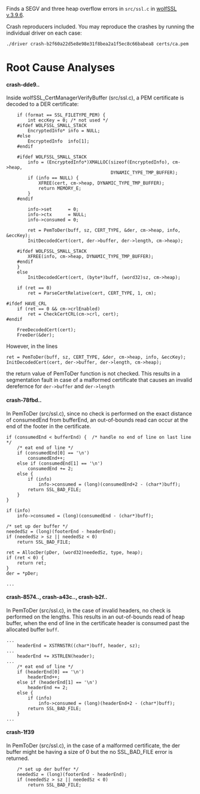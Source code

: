 Finds a SEGV and three heap overflow errors in `src/ssl.c`
in [wolfSSL v.3.9.6](https://www.wolfssl.com/wolfSSL/Home.html).

Crash reproducers included. You may reproduce the crashes by running the individual
driver on each case:
```
./driver crash-b2f60a22d5e8e98e31f8bea2a1f5ec8c66babea8 certs/ca.pem
```

Root Cause Analyses
===================

#### crash-dde9..
Inside wolfSSL_CertManagerVerifyBuffer (src/ssl.c), a PEM certificate is decoded
to a DER certificate:
```
    if (format == SSL_FILETYPE_PEM) {
        int eccKey = 0; /* not used */
    #ifdef WOLFSSL_SMALL_STACK
        EncryptedInfo* info = NULL;
    #else
        EncryptedInfo  info[1];
    #endif

    #ifdef WOLFSSL_SMALL_STACK
        info = (EncryptedInfo*)XMALLOC(sizeof(EncryptedInfo), cm->heap,
                                       DYNAMIC_TYPE_TMP_BUFFER);
        if (info == NULL) {
            XFREE(cert, cm->heap, DYNAMIC_TYPE_TMP_BUFFER);
            return MEMORY_E;
        }
    #endif

        info->set      = 0;
        info->ctx      = NULL;
        info->consumed = 0;

        ret = PemToDer(buff, sz, CERT_TYPE, &der, cm->heap, info, &eccKey);
        InitDecodedCert(cert, der->buffer, der->length, cm->heap);

    #ifdef WOLFSSL_SMALL_STACK
        XFREE(info, cm->heap, DYNAMIC_TYPE_TMP_BUFFER);
    #endif
    }
    else
        InitDecodedCert(cert, (byte*)buff, (word32)sz, cm->heap);

    if (ret == 0)
        ret = ParseCertRelative(cert, CERT_TYPE, 1, cm);

#ifdef HAVE_CRL
    if (ret == 0 && cm->crlEnabled)
        ret = CheckCertCRL(cm->crl, cert);
#endif

    FreeDecodedCert(cert);
    FreeDer(&der);

```
However, in the lines
```
ret = PemToDer(buff, sz, CERT_TYPE, &der, cm->heap, info, &eccKey);
InitDecodedCert(cert, der->buffer, der->length, cm->heap);
```
the return value of PemToDer function is not checked. This results in a
segmentation fault in case of a malformed certificate that causes an invalid
derefernce for `der->buffer` and `der->length`

#### crash-78fbd..

In PemToDer (src/ssl.c), since no check is performed on the exact distance of
consumedEnd from bufferEnd, an out-of-bounds read can occur at the end of the
footer in the certificate.

```
if (consumedEnd < bufferEnd) {  /* handle no end of line on last line */
    /* eat end of line */
    if (consumedEnd[0] == '\n')
        consumedEnd++;
    else if (consumedEnd[1] == '\n')
        consumedEnd += 2;
    else {
        if (info)
            info->consumed = (long)(consumedEnd+2 - (char*)buff);
        return SSL_BAD_FILE;
    }
}

if (info)
    info->consumed = (long)(consumedEnd - (char*)buff);

/* set up der buffer */
neededSz = (long)(footerEnd - headerEnd);
if (neededSz > sz || neededSz < 0)
    return SSL_BAD_FILE;

ret = AllocDer(pDer, (word32)neededSz, type, heap);
if (ret < 0) {
    return ret;
}
der = *pDer;

...
```

#### crash-8574..,  crash-a43c..,  crash-b2f..
In PemToDer (src/ssl.c), in the case of invalid headers, no check is performed
on the lengths. This results in an out-of-bounds read of heap buffer, when the
end of line in the certificate header is consumed past the allocated buffer
`buff`.

```
...
    headerEnd = XSTRNSTR((char*)buff, header, sz);
...
    headerEnd += XSTRLEN(header);
...
    /* eat end of line */
    if (headerEnd[0] == '\n')
        headerEnd++;
    else if (headerEnd[1] == '\n')
        headerEnd += 2;
    else {
        if (info)
            info->consumed = (long)(headerEnd+2 - (char*)buff);
        return SSL_BAD_FILE;
    }
...
```

#### crash-1f39
In PemToDer (src/ssl.c), in the case of a malformed certificate, the der buffer
might be having a size of 0 but the no SSL_BAD_FILE error is returned.
```
    /* set up der buffer */
    neededSz = (long)(footerEnd - headerEnd);
    if (neededSz > sz || neededSz < 0)
        return SSL_BAD_FILE;
```
